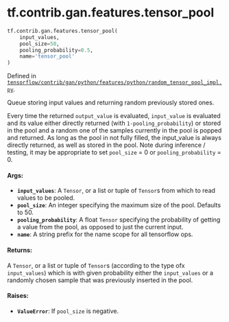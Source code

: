<div itemscope itemtype="http://developers.google.com/ReferenceObject">
<meta itemprop="name" content="tf.contrib.gan.features.tensor_pool" />
</div>

# tf.contrib.gan.features.tensor_pool

``` python
tf.contrib.gan.features.tensor_pool(
    input_values,
    pool_size=50,
    pooling_probability=0.5,
    name='tensor_pool'
)
```



Defined in [`tensorflow/contrib/gan/python/features/python/random_tensor_pool_impl.py`](https://www.tensorflow.org/code/tensorflow/contrib/gan/python/features/python/random_tensor_pool_impl.py).

Queue storing input values and returning random previously stored ones.

Every time the returned `output_value` is evaluated, `input_value` is
evaluated and its value either directly returned (with
`1-pooling_probability`) or stored in the pool and a random one of the samples
currently in the pool is popped and returned. As long as the pool in not fully
filled, the input_value is always directly returned, as well as stored in the
pool. Note during inference / testing, it may be appropriate to set
`pool_size` = 0 or `pooling_probability` = 0.

#### Args:

* <b>`input_values`</b>: A `Tensor`, or a list or tuple of `Tensor`s from which to read
    values to be pooled.
* <b>`pool_size`</b>: An integer specifying the maximum size of the pool. Defaults to
    50.
* <b>`pooling_probability`</b>: A float `Tensor` specifying the probability of getting
    a value from the pool, as opposed to just the current input.
* <b>`name`</b>: A string prefix for the name scope for all tensorflow ops.


#### Returns:

A `Tensor`, or a list or tuple of `Tensor`s (according to the type ofx
`input_values`) which is with given probability either the `input_values` or
a randomly chosen sample that was previously inserted in the pool.


#### Raises:

* <b>`ValueError`</b>: If `pool_size` is negative.